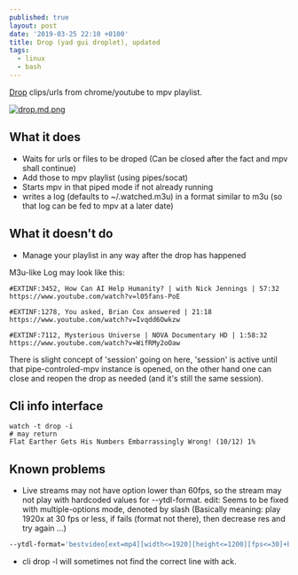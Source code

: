 ```yaml
---
published: true
layout: post
date: '2019-03-25 22:10 +0100'
title: Drop (yad gui droplet), updated
tags:
  - linux
  - bash
---
```

[Drop](https://raw.githubusercontent.com/brontosaurusrex/stretchbang/master/bin/drop) clips/urls from chrome/youtube to mpv playlist.

[![drop.md.png](https://images.weserv.nl/?url=//cdn.scrot.moe/images/2019/02/07/drop.md.png)](https://scrot.moe/image/aclZQ)

## What it does  
- Waits for urls or files to be droped (Can be closed after the fact and mpv shall continue)
- Add those to mpv playlist (using pipes/socat)
- Starts mpv in that piped mode if not already running
- writes a log (defaults to ~/.watched.m3u) in a format similar to m3u (so that log can be fed to mpv at a later date)

## What it doesn't do  
- Manage your playlist in any way after the drop has happened

M3u-like Log may look like this:  

    #EXTINF:3452, How Can AI Help Humanity? | with Nick Jennings | 57:32
    https://www.youtube.com/watch?v=l05fans-PoE

    #EXTINF:1278, You asked, Brian Cox answered | 21:18
    https://www.youtube.com/watch?v=Ivqdd6Owkzw
    
    #EXTINF:7112, Mysterious Universe | NOVA Documentary HD | 1:58:32
    https://www.youtube.com/watch?v=WifRMy2oOaw
    
There is slight concept of 'session' going on here, 'session' is active until that pipe-controled-mpv instance is opened, on the other hand one can close and reopen the drop as needed (and it's still the same session).
 
 
## Cli info interface

    watch -t drop -i
    # may return
    Flat Earther Gets His Numbers Embarrassingly Wrong! (10/12) 1%
    
## Known problems

* Live streams may not have option lower than 60fps, so the stream may not play with hardcoded values for --ytdl-format. edit: Seems to be fixed with multiple-options mode, denoted by slash (Basically meaning: play 1920x at 30 fps or less, if fails (format not there), then decrease res and try again ...)

```bash
--ytdl-format='bestvideo[ext=mp4][width<=1920][height<=1200][fps<=30]+bestaudio[ext=m4a]/best[height<=730]'
```

* cli drop -l will sometimes not find the correct line with ack.

